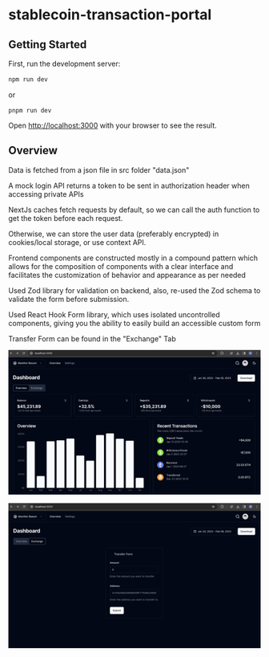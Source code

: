 # stablecoin-transaction-portal

## Getting Started

First, run the development server:

```bash
npm run dev
```
or
```
pnpm run dev
```

Open [http://localhost:3000](http://localhost:3000) with your browser to see the result.

## Overview

Data is fetched from a json file in src folder "data.json"

A mock login API returns a token to be sent in authorization header when accessing private APIs

NextJs caches fetch requests by default, so we can call the auth function to get the token before each request.

Otherwise, we can store the user data (preferably encrypted) in cookies/local storage, or use context API.

Frontend components are constructed mostly in a compound pattern which allows for the composition of components with a clear interface and facilitates the customization of behavior and appearance as per needed

Used Zod library for validation on backend, also, re-used the Zod schema to validate the form before submission.

Used React Hook Form library, which uses isolated uncontrolled components, giving you the ability to easily build an accessible custom form

Transfer Form can be found in the "Exchange" Tab

![First Tab Image](image.png)

![Form Tab](image-2.png)